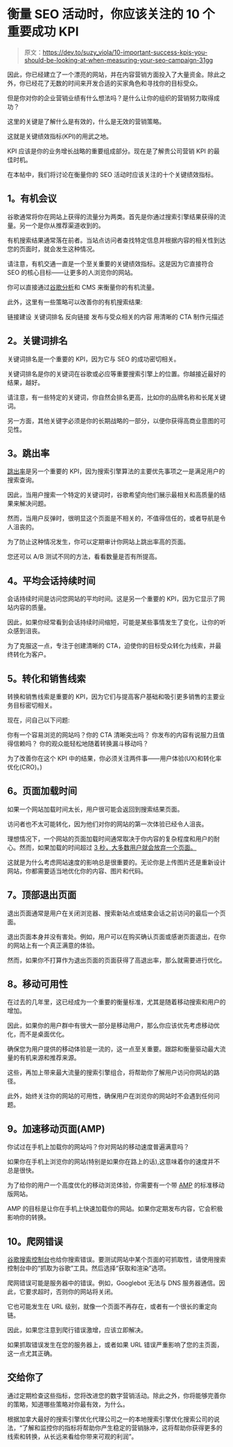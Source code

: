 # 衡量 SEO 活动时，你应该关注的 10 个重要成功 KPI

> 原文：<https://dev.to/suzy_viola/10-important-success-kpis-you-should-be-looking-at-when-measuring-your-seo-campaign-31gg>

因此，你已经建立了一个漂亮的网站，并在内容营销方面投入了大量资金。除此之外，你已经花了无数的时间来开发合适的买家角色和寻找你的目标受众。

但是你对你的企业营销业绩有什么想法吗？是什么让你的组织的营销努力取得成功？

这里的关键是了解什么是有效的，什么是无效的营销策略。

这就是关键绩效指标(KPI)的用武之地。

KPI 应该是你的业务增长战略的重要组成部分。现在是了解贵公司营销 KPI 的最佳时机。

在本帖中，我们将讨论在衡量你的 SEO 活动时应该关注的十个关键绩效指标。

## 1。有机会议

谷歌通常将你在网站上获得的流量分为两类。首先是你通过搜索引擎结果获得的流量。另一个是你从推荐渠道收到的。

有机搜索结果通常落在前者。当站点访问者查找特定信息并根据内容的相关性到达您的页面时，就会发生这种情况。

请注意，有机交通一直是一个至关重要的关键绩效指标。这是因为它直接符合 SEO 的核心目标——让更多的人浏览你的网站。

你可以直接通过[谷歌分析](https://analytics.google.com/analytics/web/)和 CMS 来衡量你的有机流量。

此外，这里有一些策略可以改善你的有机搜索结果:

链接建设
关键词排名
反向链接
发布与受众相关的内容
用清晰的 CTA 制作元描述

## 2。关键词排名

关键词排名是一个重要的 KPI，因为它与 SEO 的成功密切相关。

关键词排名是你的关键词在谷歌或必应等重要搜索引擎上的位置。你越接近最好的结果，越好。

请注意，有一些特定的关键词，你自然会排名更高，比如你的品牌名称和长尾关键词。

另一方面，其他关键字必须是你的长期战略的一部分，以便你获得高商业意图的可见性。

## 3。跳出率

[跳出率](https://support.google.com/analytics/answer/1009409?hl=en)是另一个重要的 KPI，因为搜索引擎算法的主要优先事项之一是满足用户的搜索查询。

因此，当用户搜索一个特定的关键词时，谷歌希望向他们展示最相关和高质量的结果来解决问题。

然而，当用户反弹时，很明显这个页面是不相关的，不值得信任的，或者导航是令人沮丧的。

为了防止这种情况发生，你可以定期审计你网站上跳出率高的页面。

您还可以 A/B 测试不同的方法，看看数量是否有所提高。

## 4。平均会话持续时间

会话持续时间是访问您网站的平均时间。这是另一个重要的 KPI，因为它显示了网站内容的质量。

因此，如果你经常看到会话持续时间缩短，可能是某些事情发生了变化，让你的听众感到沮丧。

为了克服这一点，专注于创建清晰的 CTA，迫使你的目标受众转化为线索，并最终转化为客户。

## 5。转化和销售线索

转换和销售线索是重要的 KPI，因为它们与提高客户基础和吸引更多销售的主要业务目标密切相关。

现在，问自己以下问题:

你有一个容易浏览的网站吗？你的 CTA 清晰突出吗？
你发布的内容有说服力且值得信赖吗？
你的观众能轻松地随着转换漏斗移动吗？

为了改善你在这个 KPI 中的结果，你必须关注两件事——用户体验(UX)和转化率优化(CRO)。)

## 6。页面加载时间

如果一个网站加载时间太长，用户很可能会返回到搜索结果页面。

访问者也不太可能转化，因为他们对你的网站的第一次体验已经令人沮丧。

理想情况下，一个网站的页面加载时间通常取决于你内容的复杂程度和用户的耐心。然而，如果加载的时间超过 [3 秒，大多数用户就会放弃一个页面。](https://www.thinkwithgoogle.com/marketing-resources/data-measurement/mobile-page-speed-new-industry-benchmarks/)

这就是为什么考虑网站速度的影响总是很重要的。无论你是上传图片还是重新设计网站，你都需要适当地优化你的内容、图片和代码。

## 7。顶部退出页面

退出页面通常是用户在关闭浏览器、搜索新站点或结束会话之前访问的最后一个页面。

退出页面本身并没有害处。例如，用户可以在购买确认页面或感谢页面退出，在你的网站上有一个真正满意的体验。

然而，如果你不打算作为退出页面的页面获得了高退出率，那么就需要进行优化。

## 8。移动可用性

在过去的几年里，这已经成为一个重要的衡量标准，尤其是随着移动搜索和用户的增加。

因此，如果你的用户群中有很大一部分是移动用户，那么你应该优先考虑移动优化，而不是桌面优化。

确保您为用户提供的移动体验是一流的，这一点至关重要。跟踪和衡量驱动最大流量的有机来源和推荐来源。

这些，再加上带来最大流量的搜索引擎组合，将帮助你了解用户访问你网站的路径。

此外，始终关注你的网站的可用性，确保用户在浏览你的网站时不会遇到任何问题。

## 9。加速移动页面(AMP)

你试过在手机上加载你的网站吗？你对网站的移动速度普遍满意吗？

如果你在手机上浏览你的网站(特别是如果你在路上的话),这意味着你的速度并不总是很快。

为了给你的用户一个高度优化的移动浏览体验，你需要有一个带 [AMP](https://moz.com/blog/accelerated-mobile-pages-whiteboard-friday) 的标准移动版网站。

AMP 的目标是让你在手机上快速加载你的网站。如果你定期发布内容，它会积极影响你的转换。

## 10。爬网错误

[谷歌搜索控制台](https://search.google.com/search-console/about)也给你搜索错误。要测试网站中某个页面的可抓取性，请使用搜索控制台中的“抓取为谷歌”工具。然后选择“获取和渲染”选项。

爬网错误可能是服务器中的错误。例如，Googlebot 无法与 DNS 服务器通信。因此，它要求超时，否则你的网站将关闭。

它也可能发生在 URL 级别，就像一个页面不再存在，或者有一个很长的重定向链。

因此，如果您注意到爬行错误激增，应该立即解决。

如果抓取错误发生在您的服务器上，或者如果 URL 错误严重影响了您的主页面，这一点尤其正确。

## 交给你了

通过定期检查这些指标，您将改进您的数字营销活动。除此之外，你将能够完善你的策略，知道哪些策略对你最有效，为什么。

根据加拿大最好的搜索引擎优化代理公司之一的本地搜索引擎优化搜索公司的说法，“了解和监控你的指标将帮助你产生稳定的营销脉冲，这将帮助你获得更多的线索和转换，从长远来看给你带来可观的利润”。